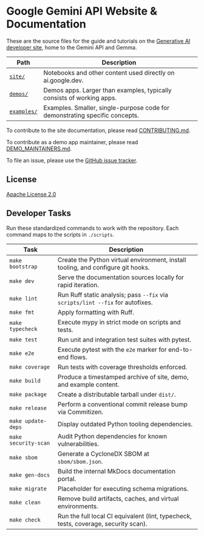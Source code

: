 # Google Gemini API Website & Documentation

These are the source files for the guide and tutorials on
the [Generative AI developer site](https://ai.google.dev/), home to
the Gemini API and Gemma.

| Path | Description |
| ---- | ----------- |
| [`site/`](site/) | Notebooks and other content used directly on ai.google.dev. |
| [`demos/`](demos/) | Demos apps. Larger than examples, typically consists of working apps. |
| [`examples/`](examples/) | Examples. Smaller, single-purpose code for demonstrating specific concepts. |



To contribute to the site documentation, please read
[CONTRIBUTING.md](CONTRIBUTING.md).

To contribute as a demo app maintainer, please read
[DEMO_MAINTAINERS.md](DEMO_MAINTAINERS.md).

To file an issue, please use the
[GitHub issue tracker](https://github.com/google/generative-ai-docs/issues/new).

## License

[Apache License 2.0](LICENSE)

## Developer Tasks

Run these standardized commands to work with the repository. Each command maps
to the scripts in `./scripts`.

| Task | Description |
| ---- | ----------- |
| `make bootstrap` | Create the Python virtual environment, install tooling, and configure git hooks. |
| `make dev` | Serve the documentation sources locally for rapid iteration. |
| `make lint` | Run Ruff static analysis; pass `--fix` via `scripts/lint --fix` for autofixes. |
| `make fmt` | Apply formatting with Ruff. |
| `make typecheck` | Execute mypy in strict mode on scripts and tests. |
| `make test` | Run unit and integration test suites with pytest. |
| `make e2e` | Execute pytest with the `e2e` marker for end-to-end flows. |
| `make coverage` | Run tests with coverage thresholds enforced. |
| `make build` | Produce a timestamped archive of site, demo, and example content. |
| `make package` | Create a distributable tarball under `dist/`. |
| `make release` | Perform a conventional commit release bump via Commitizen. |
| `make update-deps` | Display outdated Python tooling dependencies. |
| `make security-scan` | Audit Python dependencies for known vulnerabilities. |
| `make sbom` | Generate a CycloneDX SBOM at `sbom/sbom.json`. |
| `make gen-docs` | Build the internal MkDocs documentation portal. |
| `make migrate` | Placeholder for executing schema migrations. |
| `make clean` | Remove build artifacts, caches, and virtual environments. |
| `make check` | Run the full local CI equivalent (lint, typecheck, tests, coverage, security scan). |
